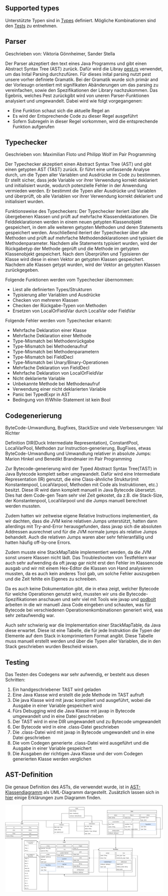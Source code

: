 ## Supported types

Unterstützte Typen sind in [Types](../lib/src/types.rs) definiert.
Mögliche Kombinationen sind den [Tests](../lib/testcases) zu entnehmen.


## Parser

Geschrieben von: Viktoria Gönnheimer, Sander Stella

Der Parser akzeptiert den text eines Java Programms und gibt einen Abstract Syntax Tree (AST) zurück.
Dafür wird die Libray [pest.rs](https://pest.rs/) verwendet, um das Inital Parsing durchzufüren.
Für dieses inital parsing nutzt pest unsere vorher definiete Gramatik. Bei der Gramatik wurde sich primär and der Vorlesugn orientiert mit signifikaten Abänderungen um das parsing zu vereinfachen, sowie den Spezifikationen der Library nachzukommen.
Das Egebnis, welches Pest zurückgibt wird von uneren Parser-Funktionen analysiert und umgewandelt.
Dabei wird wie folgt vorgegangenen:
- Eine Funktion schaut sich die aktuelle Regel an
- Es wird der Entsprechende Code zu dieser Regel ausgeführt
- Sofern Subregeln in dieser Regel vorkommen, wird die entsprechende Funktion aufgerufen


## Typechecker

Geschrieben von: Maximilian Floto und Philipp Wolf im Pair Programming

Der Typechecker akzeptiert einen Abstract Syntax Tree (AST) und gibt einen getypten AST (TAST) zurück.
Er führt eine umfassende Analyse durch, um die Typen aller Variablen und Ausdrücke im Code zu bestimmen.
Er stellt sicher, dass jede Variable vor ihrer Verwendung korrekt deklariert und initialisiert wurde, wodurch potenzielle Fehler in der Anwendung vermieden werden.
Er bestimmt die Typen aller Ausdrücke und Variablen und überprüft, ob alle Variablen vor ihrer Verwendung korrekt deklariert und initialisiert wurden.

Funktionsweise des Typecheckers:
Der Typechecker iteriert über alle übergebenen Klassen und prüft auf mehrfache Klassendeklarationen. Die Felddeklarationen werden in einem neuen getypten Klassenobjekt gespeichert, in dem alle weiteren getypten Methoden und deren Statements gespeichert werden. Anschließend iteriert der Typechecker über alle Methoden und prüft auf mehrfache Methodendeklarationen und typisiert die Methodenparameter. Nachdem alle Statements typisiert wurden, wird der Rückgabetyp der Methode geprüft und die Methode im getypten Klassenobjekt gespeichert. Nach dem Überprüfen und Typisieren der Klasse wird diese in einen Vektor an getypten Klassen gespeichert. Nachdem alle Klassen getypt wurden, wird der Vektor an getypten Klassen zurückgegeben.

Folgende Funktionen werden vom Typechecker übernommen:

-   Liest alle definierten Types/Strukturen
-   Typisierung aller Variablen und Ausdrücke
-   Checken von mehreren Klassen
-   Checken der Rückgabe-Typen von Methoden
-   Ersetzen von LocalOrFieldVar durch LocalVar oder FieldVar

Folgende Fehler werden vom Typechecker erkannt:

-   Mehrfache Deklaration einer Klasse
-   Mehrfache Deklaration einer Methode
-   Type-Mismatch bei Methodenrückgabe
-   Type-Mismatch bei Methodenaufruf
-   Type-Mismatch bei Methodenparametern
-   Type-Mismatch bei FieldDecl
-   Type-Mismatch bei Unary/Binary-Operationen
-   Mehrfache Deklaration von FieldDecl
-   Mehrfache Deklaration von LocalOrFieldVar
-   Nicht deklarierte Variable
-   Unbekannte Methode bei Methodenaufruf
-   Verwendung einer nicht deklarierten Variable
-   Panic bei TypedExpr in AST
-   Bedingung von If/While-Statement ist kein Bool

## Codegenerierung

ByteCode-Umwandlung, Bugfixes, StackSize und viele Verbesserungen: Val Richter

Definition DIR(Duck Intermediate Representation), ConstantPool, LocalVarPool, Methoden zur Instruction-generierung, BugFixes, etwas ByteCode-Umwandlung und Umwandlung relativer in absolute Jumps: Marion Hinkel und Benedikt Brandmaier im Pair Programming

Zur Bytecode-generierung wird der Typed Abstract Syntax Tree(TAST) in Java Bytecode komplett selber
umgewandelt. Dafür wird eine Intermediate Representation (IR) genutzt, die eine Class-ähnliche Struktur(mit Konstantenpool, LocalVarpool, Methoden mit Code als Instruktionen, etc.)
besitzt. Diese IR wird dann komplett manuell in Java Bytecode übersetzt. Dies hat dem Code-gen Team sehr viel
Zeit gekostet, da z.B. die Stack-Size, der Konstantenpool, LocalVarpool und die Jumps manuell berechnet werden mussten.

Zudem hatten wir zeitweise eigene Relative Instructions implementiert, da wir dachten, dass die JVM keine relativen Jumps
unterstützt, hatten dann allerdings mit Try-and-Error herausgefunden, dass javap sich die absoluten Addressen ausrechnet
und für die JVM normale jumps als relative Jumps behandelt. Auch die relativen Jumps waren aber sehr fehleranfällig und
hatten häufig off-by-one Errors.

Zudem musste eine StackMapTable implementiert werden, da die JVM sonst unsere Klassen nicht lädt.
Das Troubleshooten von Testfehlern war auch sehr aufwending da oft javap gar nicht erst den Fehler im Klassencode ausgab
und wir mit einem Hex-Editor die Klassen von Hand analysieren mussten, da es auch kein anderes Tool gab, um solche Fehler
auszugeben und die Zeit fehlte ein Eigenes zu schreiben.

Da es auch keine Dokumentation gibt, die in etwa zeigt, welcher Bytecode für welche Operationen genutzt wird, mussten wir
uns die Bytecode-Spezifikationen anschauen und sehr viel mit Tools wie javap und [godbolt](https://godbolt.org/) arbeiten
in die wir manuell Java Code eingeben und schauten, was für Bytecode bei verschiedenen Operationenkombinationen generiert
wird, was sehr zeitaufwendig war.

Auch sehr schwierig war die Implementation einer StackMapTable, da Java diese erwartet. Diese ist eine Tabelle, die für
jede Instruktion die Typen der Elemente auf dem Stack in komprimiertem Format angibt. Diese Tabelle muss manuell
erstellt werden und über die Typen aller Variablen, die in den Stack geschrieben wurden Bescheid wissen.

## Testing

Das Testen des Codegens war sehr aufwendig, er besteht aus diesen Schritten:

1. Ein handgeschriebener TAST wird geladen
2. Eine Java Klasse wird erstellt die jede Methode im TAST aufruft
3. Die java Klasse wird mit javac kompiliert und ausgeführt, wobei die Ausgabe in einer Variable gespeichert wird
4. Fürs Debugging wird die Java Klasse mit javap in Bytecode umgewandelt und in eine Datei geschrieben
5. Der TAST wird in eine DIR umgewandelt und zu Bytecode umgewandelt
6. Der Bytecode wird in eine .class-Datei geschrieben
7. Die .class-Datei wird mit javap in Bytecode umgewandelt und in eine Datei geschrieben
8. Die vom Codegen generierte .class-Datei wird ausgeführt und die Ausgabe in einer Variable gespeichert
9. Die Ausgaben der richtigen Java Klasse und der vom Codegen generierten Klasse werden verglichen

## AST-Definition

Die genaue Definition des ASTs, die verwendet wurde, ist in [AST-Klassendiagramm](./AST-Klassendiagramm.png) als UML-Diagramm dargestellt. Zusätzlich lassen sich in [hier](./Notizen%20zum%20AST.md) einige Erklärungen zum Diagramm finden.

![Klassendiagramm](AST-Klassendiagramm.png)
